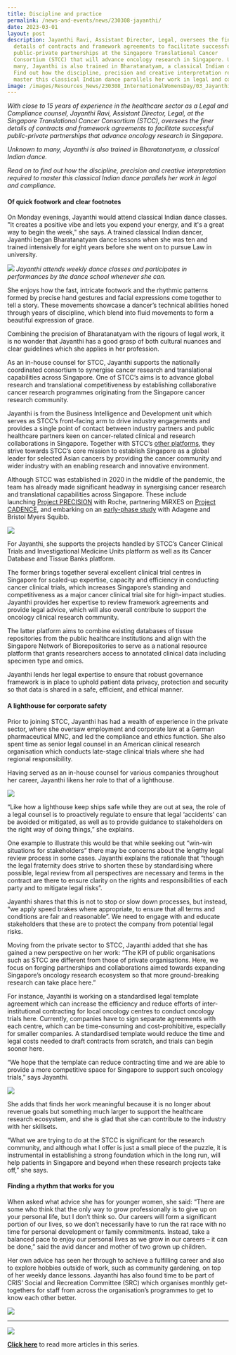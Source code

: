 ```yaml
---
title: Discipline and practice
permalink: /news-and-events/news/230308-jayanthi/
date: 2023-03-01
layout: post
description: Jayanthi Ravi, Assistant Director, Legal, oversees the finer
  details of contracts and framework agreements to facilitate successful
  public-private partnerships at the Singapore Translational Cancer
  Consortium (STCC) that will advance oncology research in Singapore. Unknown to
  many, Jayanthi is also trained in Bharatanatyam, a classical Indian dance.
  Find out how the discipline, precision and creative interpretation required to
  master this classical Indian dance parallels her work in legal and compliance.
image: /images/Resources_News/230308_InternationalWomensDay/03_Jayanthi/4_Jayanthi.jpg
---
```

_With close to 15 years of experience in the healthcare sector as a Legal and Compliance counsel, Jayanthi Ravi, Assistant Director, Legal, at the Singapore Translational Cancer Consortium (STCC), oversees the finer details of contracts and framework agreements to facilitate successful public-private partnerships that advance oncology research in Singapore._

_Unknown to many, Jayanthi is also trained in Bharatanatyam, a classical Indian dance._ 

_Read on to find out how the discipline, precision and creative interpretation required to master this classical Indian dance parallels her work in legal and compliance._ 

#### **Of quick footwork and clear footnotes**

On Monday evenings, Jayanthi would attend classical Indian dance classes. "It creates a positive vibe and lets you expend your energy, and it's a great way to begin the week," she says. A trained classical Indian dancer, Jayanthi began Bharatanatyam dance lessons when she was ten and trained intensively for eight years before she went on to pursue Law in university.

![](/images/Resources_News/230308_InternationalWomensDay/03_Jayanthi/1_Jayanthi_dance.jpg)
*Jayanthi attends weekly dance classes and participates in performances by the dance school whenever she can.*

She enjoys how the fast, intricate footwork and the rhythmic patterns formed by precise hand gestures and facial expressions come together to tell a story. These movements showcase a dancer’s technical abilities honed through years of discipline, which blend into fluid movements to form a beautiful expression of grace.

Combining the precision of Bharatanatyam with the rigours of legal work, it is no wonder that Jayanthi has a good grasp of both cultural nuances and clear guidelines which she applies in her profession.

As an in-house counsel for STCC, Jayanthi supports the nationally coordinated consortium to synergise cancer research and translational capabilities across Singapore. One of STCC’s aims is to advance global research and translational competitiveness by establishing collaborative cancer research programmes originating from the Singapore cancer research community.

Jayanthi is from the Business Intelligence and Development unit which serves as STCC’s front-facing arm to drive industry engagements and provides a single point of contact between industry partners and public healthcare partners keen on cancer-related clinical and research collaborations in Singapore. Together with STCC’s [other platforms](https://www.stcc.sg/joint-platform/), they strive towards STCC’s core mission to establish Singapore as a global leader for selected Asian cancers by providing the cancer community and wider industry with an enabling research and innovative environment.

Although STCC was established in 2020 in the middle of the pandemic, the team has already made significant headway in synergising cancer research and translational capabilities across Singapore. These include launching [Project PRECISION](https://www.linkedin.com/feed/update/urn:li:activity:6957168177436921856/) with Roche, partnering MiRXES on [Project CADENCE](https://www.linkedin.com/feed/update/urn:li:activity:6950738400719048704/), and embarking on an [early-phase study](https://sg.news.yahoo.com/adagene-establishes-collaboration-clinical-trial-110000977.html) with Adagene and Bristol Myers Squibb.

![](/images/Resources_News/230308_InternationalWomensDay/03_Jayanthi/4_Jayanthi.jpg)

For Jayanthi, she supports the projects handled by STCC’s Cancer Clinical Trials and Investigational Medicine Units platform as well as its Cancer Database and Tissue Banks platform.

The former brings together several excellent clinical trial centres in Singapore for scaled-up expertise, capacity and efficiency in conducting cancer clinical trials, which increases Singapore’s standing and competitiveness as a major cancer clinical trial site for high-impact studies. Jayanthi provides her expertise to review framework agreements and provide legal advice, which will also overall contribute to support the oncology clinical research community.

The latter platform aims to combine existing databases of tissue repositories from the public healthcare institutions and align with the Singapore Network of Biorepositories to serve as a national resource platform that grants researchers access to annotated clinical data including specimen type and omics.

Jayanthi lends her legal expertise to ensure that robust governance framework is in place to uphold patient data privacy, protection and security so that data is shared in a safe, efficient, and ethical manner.

#### **A lighthouse for corporate safety**

Prior to joining STCC, Jayanthi has had a wealth of experience in the private sector, where she oversaw employment and corporate law at a German pharmaceutical MNC, and led the compliance and ethics function. She also spent time as senior legal counsel in an American clinical research organisation which conducts late-stage clinical trials where she had regional responsibility.   

Having served as an in-house counsel for various companies throughout her career, Jayanthi likens her role to that of a lighthouse.

![](/images/Resources_News/230308_InternationalWomensDay/03_Jayanthi/2_Jayanthi_CRIS%20lobby_IMG_6389.jpg)

“Like how a lighthouse keep ships safe while they are out at sea, the role of a legal counsel is to proactively regulate to ensure that legal ‘accidents’ can be avoided or mitigated, as well as to provide guidance to stakeholders on the right way of doing things,” she explains.

One example to illustrate this would be that while seeking out “win-win situations for stakeholders” there may be concerns about the lengthy legal review process in some cases. Jayanthi explains the rationale that “though the legal fraternity does strive to shorten these by standardising where possible, legal review from all perspectives are necessary and terms in the contract are there to ensure clarity on the rights and responsibilities of each party and to mitigate legal risks”.

Jayanthi shares that this is not to stop or slow down processes, but instead, “we apply speed brakes where appropriate, to ensure that all terms and conditions are fair and reasonable”. We need to engage with and educate stakeholders that these are to protect the company from potential legal risks.

Moving from the private sector to STCC, Jayanthi added that she has gained a new perspective on her work: “The KPI of public organisations such as STCC are different from those of private organisations. Here, we focus on forging partnerships and collaborations aimed towards expanding Singapore’s oncology research ecosystem so that more ground-breaking research can take place here.”

For instance, Jayanthi is working on a standardised legal template agreement which can increase the efficiency and reduce efforts of inter- institutional contracting for local oncology centres to conduct oncology trials here. Currently, companies have to sign separate agreements with each centre, which can be time-consuming and cost-prohibitive, especially for smaller companies. A standardised template would reduce the time and legal costs needed to draft contracts from scratch, and trials can begin sooner here.

“We hope that the template can reduce contracting time and we are able to provide a more competitive space for Singapore to support such oncology trials,” says Jayanthi.

![](/images/Resources_News/230308_InternationalWomensDay/03_Jayanthi/1_Jayanthi_Office_IMG_6351.jpg)

She adds that finds her work meaningful because it is no longer about revenue goals but something much larger to support the healthcare research ecosystem, and she is glad that she can contribute to the industry with her skillsets.

“What we are trying to do at the STCC is significant for the research community, and although what I offer is just a small piece of the puzzle, it is instrumental in establishing a strong foundation which in the long run, will help patients in Singapore and beyond when these research projects take off,” she says.

#### **Finding a rhythm that works for you**

When asked what advice she has for younger women, she said: “There are some who think that the only way to grow professionally is to give up on your personal life, but I don’t think so. Our careers will form a significant portion of our lives, so we don’t necessarily have to run the rat race with no time for personal development or family commitments. Instead, take a balanced pace to enjoy our personal lives as we grow in our careers – it can be done,” said the avid dancer and mother of two grown up children.

Her own advice has seen her through to achieve a fulfilling career and also to explore hobbies outside of work, such as community gardening, on top of her weekly dance lessons. Jayanthi has also found time to be part of CRIS’ Social and Recreation Committee (SRC) which organises monthly get-togethers for staff from across the organisation’s programmes to get to know each other better.

![](/images/Resources_News/230308_InternationalWomensDay/03_Jayanthi/3_Jayanthi_SRC_DSF3262.jpg)

* * *

![](/images/Resources_News/230308_InternationalWomensDay/Womens%20Day%20Banner.jpg)

**[Click here](http://cris.sg/cris-celebrates-international-womens-day)** to read more articles in this series.
